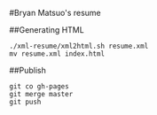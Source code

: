 #Bryan Matsuo's resume

##Generating HTML

    ./xml-resume/xml2html.sh resume.xml
    mv resume.xml index.html

##Publish

    git co gh-pages
    git merge master
    git push

